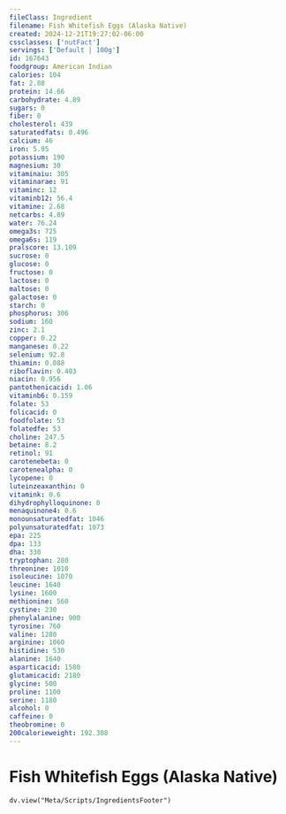 ```yaml
---
fileClass: Ingredient
filename: Fish Whitefish Eggs (Alaska Native)
created: 2024-12-21T19:27:02-06:00
cssclasses: ['nutFact']
servings: ['Default | 100g']
id: 167643
foodgroup: American Indian
calories: 104
fat: 2.88
protein: 14.66
carbohydrate: 4.89
sugars: 0
fiber: 0
cholesterol: 439
saturatedfats: 0.496
calcium: 46
iron: 5.95
potassium: 190
magnesium: 30
vitaminaiu: 305
vitaminarae: 91
vitaminc: 12
vitaminb12: 56.4
vitamine: 2.68
netcarbs: 4.89
water: 76.24
omega3s: 725
omega6s: 119
pralscore: 13.109
sucrose: 0
glucose: 0
fructose: 0
lactose: 0
maltose: 0
galactose: 0
starch: 0
phosphorus: 306
sodium: 160
zinc: 2.1
copper: 0.22
manganese: 0.22
selenium: 92.8
thiamin: 0.088
riboflavin: 0.403
niacin: 0.956
pantothenicacid: 1.06
vitaminb6: 0.159
folate: 53
folicacid: 0
foodfolate: 53
folatedfe: 53
choline: 247.5
betaine: 8.2
retinol: 91
carotenebeta: 0
carotenealpha: 0
lycopene: 0
luteinzeaxanthin: 0
vitamink: 0.6
dihydrophylloquinone: 0
menaquinone4: 0.6
monounsaturatedfat: 1046
polyunsaturatedfat: 1073
epa: 225
dpa: 133
dha: 330
tryptophan: 280
threonine: 1010
isoleucine: 1070
leucine: 1640
lysine: 1600
methionine: 560
cystine: 230
phenylalanine: 900
tyrosine: 760
valine: 1280
arginine: 1060
histidine: 530
alanine: 1640
asparticacid: 1580
glutamicacid: 2180
glycine: 500
proline: 1100
serine: 1180
alcohol: 0
caffeine: 0
theobromine: 0
200calorieweight: 192.308
---
```


# Fish Whitefish Eggs (Alaska Native)

```dataviewjs
dv.view("Meta/Scripts/IngredientsFooter")
```